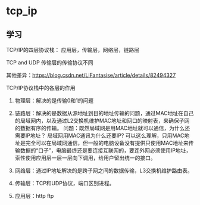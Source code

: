 # tcp_ip
 学习
---

TCP/IP的四层协议栈： 应用层，传输层，网络层，链路层

TCP and UDP 传输层的传输协议不同

其他差异：https://blog.csdn.net/LiFantasise/article/details/82494327

 TCP/IP协议栈中的各层的作用

1. 物理层：解决的是传输0和1的问题

2. 链路层：解决的是数据从源地址到目的地址传输的问题，通过MAC地址在自己的局域网内，以及通过L2交换机维护MAC地址和网口的映射表，来确保子网的数据有序的传输。
   问题：既然局域网是用MAC地址就可以通信，为什么还需要IP地址？ 局域网用MAC通讯为什么还要IP?
   可以这么理解，只用MAC地址是完全可以在局域网通信，但一般的电脑设备没有提供只使用MAC地址来传输数据的“口子”，电脑最终还是要连接互联网的，要连外网必须使用IP地址，索性使用应用层一层一层向下调用，给用户留出统一的接口。
3. 网络层：通过IP地址解决的是跨子网之间的数据传输，L3交换机维护路由表。

4. 传输层：TCP和UDP协议，端口区别进程。

5. 应用层：http ftp